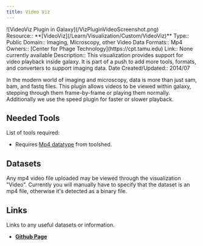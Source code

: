 ```yaml
---
title: Video Viz
---
```



<div class='center'>
![VideoViz Plugin in Galaxy](/VizPluginVideoScreenshot.png)
</div>



<div class='deploymentbox'>
 Resource:: **[VideoViz](/Learn/Visualization/Custom/VideoViz)**
 Type:: Public
 Domain:: Imaging, Microscopy, other Video Data
 Formats:: Mp4
 Owners:: [Center for Phage Technology](https://cpt.tamu.edu)
 Link:: None currently available
 Description:: This visualization provides support for video playback inside galaxy. It is part of a push to add more tools, formats, and converters to support imaging data.
 Date Created/Updated:: 2014/07 
</div>

In the modern world of imaging and microscopy, data is more than just sam, bam, and fastq files. This plugin allows videos to be viewed within galaxy, stepping through them frame-by-frame or playing them normally. Additionally we use the speed plugin for faster or slower playback.

## Needed Tools

List of tools required:

* Requires [Mp4 datatype](http://toolshed.g2.bx.psu.edu/view/eric-rasche/video_datatypes) from toolshed.

## Datasets

Any mp4 video file uploaded may be viewed through the visualization "Video". Currently you will manually have to specify that the dataset is an mp4 file, otherwise it's detected as a binary file.

## Links

Links to any useful datasets or information.

* **[Github Page](https://github.com/erasche/galaxy-video-viz-plugin)**
